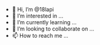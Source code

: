 - 👋 Hi, I’m @18lapi
- 👀 I’m interested in ...
- 🌱 I’m currently learning ...
- 💞️ I’m looking to collaborate on ...
- 📫 How to reach me ...

<!---
18lapi/18lapi is a ✨ special ✨ repository because its `README.md` (this file) appears on your GitHub profile.
You can click the Preview link to take a look at your changes.
--->

